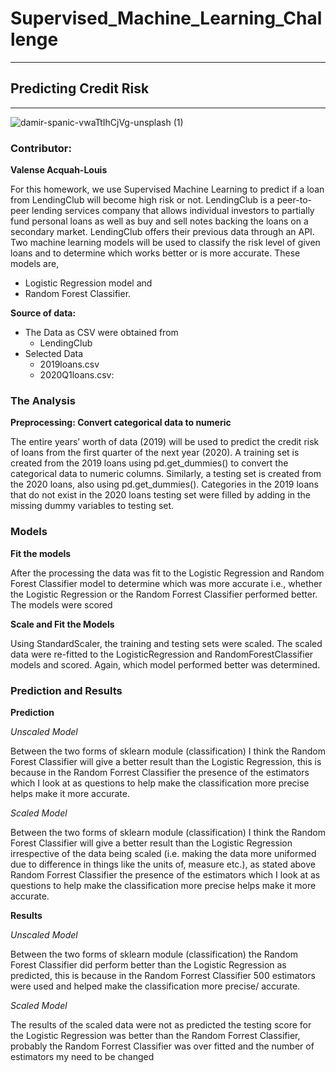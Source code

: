 # Supervised_Machine_Learning_Challenge
____________________________________________________

## Predicting Credit Risk
_____________________________________________________
![damir-spanic-vwaTtIhCjVg-unsplash (1)](https://user-images.githubusercontent.com/82990618/135730908-471a6b9c-9e12-4dc8-8699-0e6a51de18ed.jpg)


### Contributor: 

**Valense Acquah-Louis**

For this homework, we use Supervised Machine Learning to predict if a loan from LendingClub will become high risk or not. 
LendingClub is a peer-to-peer lending services company that allows individual investors to partially fund personal loans as well as buy and sell notes backing the loans on a secondary market. LendingClub offers their previous data through an API.
Two machine learning models will be used to classify the risk level of given loans and to determine which works better or is more accurate. These models are, 
* Logistic Regression model and 
* Random Forest Classifier. 

**Source of data:**
* The Data as CSV were obtained from
    * LendingClub
* Selected Data
    * 2019loans.csv
   * 2020Q1loans.csv:

### The Analysis

**Preprocessing: Convert categorical data to numeric**

The entire years’ worth of data (2019) will be used to predict the credit risk of loans from the first quarter of the next year (2020).
A training set is created from the 2019 loans using pd.get_dummies() to convert the categorical data to numeric columns. Similarly, a testing set is created from the 2020 loans, also using pd.get_dummies(). 
Categories in the 2019 loans that do not exist in the 2020 loans testing set were filled by adding in the missing dummy variables to testing set. 

### Models

**Fit the models**

After the processing the data was fit to the Logistic Regression and Random Forest Classifier model to determine which was more accurate i.e., whether the Logistic Regression or the Random Forrest Classifier performed better. 
The models were scored

**Scale and Fit the Models**

Using StandardScaler, the training and testing sets were scaled. The scaled data were re-fitted to the LogisticRegression and RandomForestClassifier models and scored. 
Again, which model performed better was determined. 

### Prediction and Results

**Prediction**

*Unscaled Model*

Between the two forms of sklearn module (classification) I think the Random Forest Classifier will give a better result than the Logistic Regression, this is because in the Random Forrest Classifier the presence of the estimators which I look at as questions to help make the classification more precise helps make it more accurate. 

*Scaled Model*

Between the two forms of sklearn module (classification) I think the Random Forest Classifier will give a better result than the Logistic Regression irrespective of the data being scaled (i.e. making the data more uniformed due to difference in things like the units of, measure etc.), as stated above Random Forrest Classifier the presence of the estimators which I look at as questions to help make the classification more precise helps make it more accurate. 

**Results**

*Unscaled Model*

Between the two forms of sklearn module (classification) the Random Forest Classifier did perform better than the Logistic Regression as predicted, this is because in the Random Forrest Classifier 500 estimators were used and helped make the classification more precise/ accurate.  

*Scaled Model*

The results of the scaled data were not as predicted the testing score for the Logistic Regression was better than the Random Forrest Classifier, probably the Random Forrest Classifier was over fitted and the number of estimators my need to be changed
